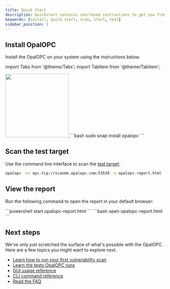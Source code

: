 ```yaml
---
title: Quick Start
description: Quickstart contains shortened instructions to get you from zero to hero with OPC UA security testing.
keywords: [install, quick start, scan, start, test]
sidebar_position: 1
---
```


## Install OpalOPC

Install the OpalOPC on your system using the instructions below.

import Tabs from '@theme/Tabs';
import TabItem from '@theme/TabItem';

<Tabs groupId="operating-systems">
  <TabItem value="windows" label="Windows" default>
<a href="https://apps.microsoft.com/detail/OpalOPC/9N89VWR0GK7H?launch=true
	&mode=mini">
	<img src="https://get.microsoft.com/images/en-gb%20dark.svg" width="200"/>
</a>
  </TabItem>
  <TabItem value="linux" label="Linux">
    ```bash
    sudo snap install opalopc
    ```
  </TabItem>
</Tabs>

## Scan the test target

Use the command line interface to scan the [test target](test-drive.md):

```bash
opalopc -vv opc.tcp://scanme.opalopc.com:53530 -o opalopc-report.html
```

## View the report

Run the following command to open the report in your default browser:

<Tabs groupId="operating-systems">
  <TabItem value="windows" label="Windows" default>
    ```powershell
    start opalopc-report.html
    ```
  </TabItem>
  <TabItem value="linux" label="Linux">
    ```bash
    open opalopc-report.html
    ```
  </TabItem>
</Tabs>

## Next steps

We've only just scratched the surface of what's possible with the OpalOPC.
Here are a few topics you might want to explore next.

* [Learn how to run your first vulnerability scan](../tutorials/first-vulnerability-scan.md)
* [Learn the tests OpalOPC runs](../faq.md#what-kind-of-tests-does-opalopc-run)
* [GUI usage reference](../gui-reference.md)
* [CLI command reference](../cli-command-reference.md)
* [Read the FAQ](../faq.md)
